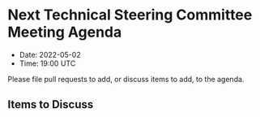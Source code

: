 # Next Technical Steering Committee Meeting Agenda

- Date: 2022-05-02
- Time: 19:00 UTC

Please file pull requests to add, or discuss items to add, to the agenda.

## Items to Discuss

